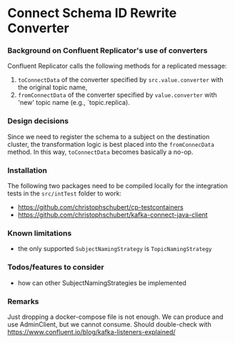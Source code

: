 # Connect Schema ID Rewrite Converter


### Background on Confluent Replicator's use of converters

Confluent Replicator calls the following methods for a replicated message:

1. `toConnectData` of the converter specified by `src.value.converter` with the original topic name,
1. `fromConnectData` of the converter specified by `value.converter` with 'new' topic name (e.g., `topic.replica). 

### Design decisions

Since we need to register the schema to a subject on the destination cluster, the transformation logic is best placed into the `fromConnecData` method.
In this way, `toConnectData` becomes basically a no-op.

### Installation

The following two packages need to be compiled locally for the integration tests in the `src/intTest` folder to work:

* https://github.com/christophschubert/cp-testcontainers
* https://github.com/christophschubert/kafka-connect-java-client

### Known limitations

* the only supported `SubjectNamingStrategy` is `TopicNamingStrategy`


### Todos/features to consider
* how can other SubjectNamingStrategies be implemented


### Remarks

Just dropping a docker-compose file is not enough. We can produce and use AdminClient, but we cannot consume.
Should double-check with https://www.confluent.io/blog/kafka-listeners-explained/